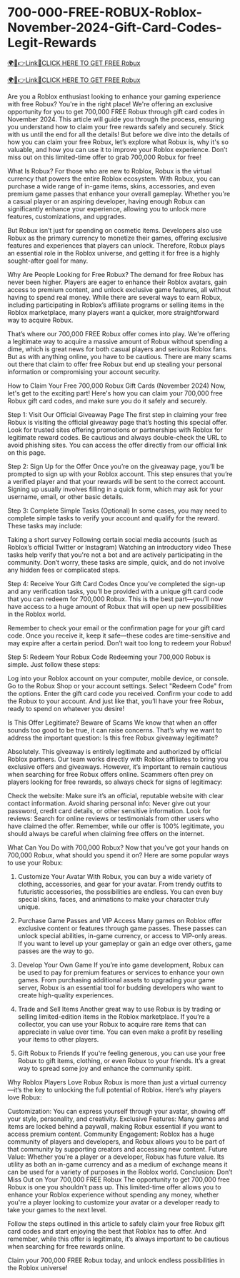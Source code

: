 # 700-000-FREE-ROBUX-Roblox-November-2024-Gift-Card-Codes-Legit-Rewards

<a href="https://hrnetwork1.xyz/hrroblox1/" rel="nofollow">🌍📱👉Link📲CLICK HERE TO GET FREE Robux</a>

<a href="https://hrnetwork1.xyz/hrroblox1/" rel="nofollow">🌍📱👉Link📲CLICK HERE TO GET FREE Robux</a>

Are you a Roblox enthusiast looking to enhance your gaming experience with free Robux? You're in the right place! We're offering an exclusive opportunity for you to get 700,000 FREE Robux through gift card codes in November 2024. This article will guide you through the process, ensuring you understand how to claim your free rewards safely and securely. Stick with us until the end for all the details!
But before we dive into the details of how you can claim your free Robux, let’s explore what Robux is, why it's so valuable, and how you can use it to improve your Roblox experience. Don’t miss out on this limited-time offer to grab 700,000 Robux for free!

What Is Robux?
For those who are new to Roblox, Robux is the virtual currency that powers the entire Roblox ecosystem. With Robux, you can purchase a wide range of in-game items, skins, accessories, and even premium game passes that enhance your overall gameplay. Whether you're a casual player or an aspiring developer, having enough Robux can significantly enhance your experience, allowing you to unlock more features, customizations, and upgrades.

But Robux isn’t just for spending on cosmetic items. Developers also use Robux as the primary currency to monetize their games, offering exclusive features and experiences that players can unlock. Therefore, Robux plays an essential role in the Roblox universe, and getting it for free is a highly sought-after goal for many.

Why Are People Looking for Free Robux?
The demand for free Robux has never been higher. Players are eager to enhance their Roblox avatars, gain access to premium content, and unlock exclusive game features, all without having to spend real money. While there are several ways to earn Robux, including participating in Roblox’s affiliate programs or selling items in the Roblox marketplace, many players want a quicker, more straightforward way to acquire Robux.

That’s where our 700,000 FREE Robux offer comes into play. We're offering a legitimate way to acquire a massive amount of Robux without spending a dime, which is great news for both casual players and serious Roblox fans. But as with anything online, you have to be cautious. There are many scams out there that claim to offer free Robux but end up stealing your personal information or compromising your account security.

How to Claim Your Free 700,000 Robux Gift Cards (November 2024)
Now, let's get to the exciting part! Here's how you can claim your 700,000 free Robux gift card codes, and make sure you do it safely and securely.

Step 1: Visit Our Official Giveaway Page
The first step in claiming your free Robux is visiting the official giveaway page that’s hosting this special offer. Look for trusted sites offering promotions or partnerships with Roblox for legitimate reward codes. Be cautious and always double-check the URL to avoid phishing sites. You can access the offer directly from our official link on this page.

Step 2: Sign Up for the Offer
Once you’re on the giveaway page, you’ll be prompted to sign up with your Roblox account. This step ensures that you’re a verified player and that your rewards will be sent to the correct account. Signing up usually involves filling in a quick form, which may ask for your username, email, or other basic details.

Step 3: Complete Simple Tasks (Optional)
In some cases, you may need to complete simple tasks to verify your account and qualify for the reward. These tasks may include:


Taking a short survey
Following certain social media accounts (such as Roblox’s official Twitter or Instagram)
Watching an introductory video
These tasks help verify that you're not a bot and are actively participating in the community. Don’t worry, these tasks are simple, quick, and do not involve any hidden fees or complicated steps.

Step 4: Receive Your Gift Card Codes
Once you’ve completed the sign-up and any verification tasks, you’ll be provided with a unique gift card code that you can redeem for 700,000 Robux. This is the best part—you’ll now have access to a huge amount of Robux that will open up new possibilities in the Roblox world.

Remember to check your email or the confirmation page for your gift card code. Once you receive it, keep it safe—these codes are time-sensitive and may expire after a certain period. Don’t wait too long to redeem your Robux!

Step 5: Redeem Your Robux Code
Redeeming your 700,000 Robux is simple. Just follow these steps:


Log into your Roblox account on your computer, mobile device, or console.
Go to the Robux Shop or your account settings.
Select "Redeem Code" from the options.
Enter the gift card code you received.
Confirm your code to add the Robux to your account.
And just like that, you’ll have your free Robux, ready to spend on whatever you desire!

Is This Offer Legitimate? Beware of Scams
We know that when an offer sounds too good to be true, it can raise concerns. That’s why we want to address the important question: Is this free Robux giveaway legitimate?

Absolutely. This giveaway is entirely legitimate and authorized by official Roblox partners. Our team works directly with Roblox affiliates to bring you exclusive offers and giveaways. However, it’s important to remain cautious when searching for free Robux offers online. Scammers often prey on players looking for free rewards, so always check for signs of legitimacy:


Check the website: Make sure it’s an official, reputable website with clear contact information.
Avoid sharing personal info: Never give out your password, credit card details, or other sensitive information.
Look for reviews: Search for online reviews or testimonials from other users who have claimed the offer.
Remember, while our offer is 100% legitimate, you should always be careful when claiming free offers on the internet.

What Can You Do with 700,000 Robux?
Now that you’ve got your hands on 700,000 Robux, what should you spend it on? Here are some popular ways to use your Robux:

1. Customize Your Avatar
With Robux, you can buy a wide variety of clothing, accessories, and gear for your avatar. From trendy outfits to futuristic accessories, the possibilities are endless. You can even buy special skins, faces, and animations to make your character truly unique.

2. Purchase Game Passes and VIP Access
Many games on Roblox offer exclusive content or features through game passes. These passes can unlock special abilities, in-game currency, or access to VIP-only areas. If you want to level up your gameplay or gain an edge over others, game passes are the way to go.

3. Develop Your Own Game
If you’re into game development, Robux can be used to pay for premium features or services to enhance your own games. From purchasing additional assets to upgrading your game server, Robux is an essential tool for budding developers who want to create high-quality experiences.

4. Trade and Sell Items
Another great way to use Robux is by trading or selling limited-edition items in the Roblox marketplace. If you’re a collector, you can use your Robux to acquire rare items that can appreciate in value over time. You can even make a profit by reselling your items to other players.

5. Gift Robux to Friends
If you're feeling generous, you can use your free Robux to gift items, clothing, or even Robux to your friends. It’s a great way to spread some joy and enhance the community spirit.

Why Roblox Players Love Robux
Robux is more than just a virtual currency—it’s the key to unlocking the full potential of Roblox. Here’s why players love Robux:


Customization: You can express yourself through your avatar, showing off your style, personality, and creativity.
Exclusive Features: Many games and items are locked behind a paywall, making Robux essential if you want to access premium content.
Community Engagement: Roblox has a huge community of players and developers, and Robux allows you to be part of that community by supporting creators and accessing new content.
Future Value: Whether you're a player or a developer, Robux has future value. Its utility as both an in-game currency and as a medium of exchange means it can be used for a variety of purposes in the Roblox world.
Conclusion: Don’t Miss Out on Your 700,000 FREE Robux
The opportunity to get 700,000 free Robux is one you shouldn’t pass up. This limited-time offer allows you to enhance your Roblox experience without spending any money, whether you're a player looking to customize your avatar or a developer ready to take your games to the next level.

Follow the steps outlined in this article to safely claim your free Robux gift card codes and start enjoying the best that Roblox has to offer. And remember, while this offer is legitimate, it’s always important to be cautious when searching for free rewards online.

Claim your 700,000 FREE Robux today, and unlock endless possibilities in the Roblox universe!
